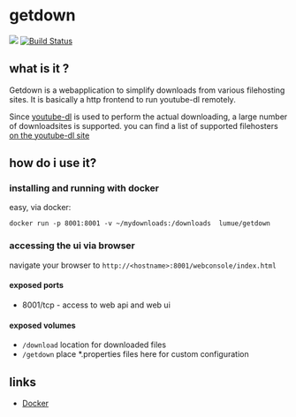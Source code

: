 # getdown

[![](https://badge.imagelayers.io/lumue/getdown:latest.svg)](https://imagelayers.io/?images=lumue/getdown-app-springboot:latest 'Get your own badge on imagelayers.io')
[![Build Status](https://travis-ci.org/lumue/getdown.svg?branch=master)](https://travis-ci.org/lumue/getdown)

## what is it ?

Getdown is a webapplication to simplify downloads from various filehosting sites.
It is basically a http frontend to run youtube-dl remotely.

Since [youtube-dl](https://rg3.github.io/youtube-dl) is used to perform the actual downloading, a large number of downloadsites is supported. you can find a list of supported filehosters [on the youtube-dl site](https://rg3.github.io/youtube-dl/supportedsites.html)

## how do i use it?

### installing and running with docker

easy, via docker:
  
```docker run -p 8001:8001 -v ~/mydownloads:/downloads  lumue/getdown```

### accessing the ui via browser

navigate your browser to ```http://<hostname>:8001/webconsole/index.html```


#### exposed ports

 * 8001/tcp - access to web api and web ui

#### exposed volumes

 * `/download` location for downloaded files
 * `/getdown` place *.properties files here for custom configuration

## links

 * [Docker](https://hub.docker.com/r/lumue/getdown/)

